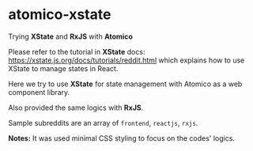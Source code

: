 # atomico-xstate
Trying **XState** and **RxJS** with **Atomico**

Please refer to the tutorial in **XState** docs: https://xstate.js.org/docs/tutorials/reddit.html which explains how to use XState to manage states in React.

Here we try to use **XState** for state management with Atomico as a web component library.

Also provided the same logics with **RxJS**.

Sample subreddits are an array of `frontend`, `reactjs`, `rxjs`.

**Notes:** It was used minimal CSS styling to focus on the codes' logics.
